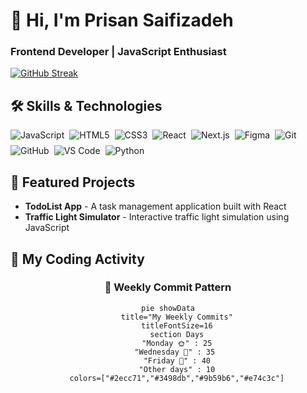 # 👋 Hi, I'm Prisan Saifizadeh
### Frontend Developer | JavaScript Enthusiast

[![GitHub Streak](https://streak-stats.demolab.com?user=YOUR_USERNAME&theme=github-dark-blue)](https://git.io/streak-stats)

## 🛠️ Skills & Technologies

<div style="display: flex; flex-wrap: wrap; gap: 8px;">
  <img src="https://img.shields.io/badge/JavaScript-F7DF1E?style=for-the-badge&logo=javascript&logoColor=black" alt="JavaScript">
  <img src="https://img.shields.io/badge/HTML5-E34F26?style=for-the-badge&logo=html5&logoColor=white" alt="HTML5">
  <img src="https://img.shields.io/badge/CSS3-1572B6?style=for-the-badge&logo=css3&logoColor=white" alt="CSS3">
  <img src="https://img.shields.io/badge/React-61DAFB?style=for-the-badge&logo=react&logoColor=black" alt="React">
  <img src="https://img.shields.io/badge/Next.js-000000?style=for-the-badge&logo=next.js&logoColor=white" alt="Next.js">
  <img src="https://img.shields.io/badge/Figma-F24E1E?style=for-the-badge&logo=figma&logoColor=white" alt="Figma">
  <img src="https://img.shields.io/badge/Git-F05032?style=for-the-badge&logo=git&logoColor=white" alt="Git">
  <img src="https://img.shields.io/badge/GitHub-181717?style=for-the-badge&logo=github&logoColor=white" alt="GitHub">
  <img src="https://img.shields.io/badge/VS_Code-007ACC?style=for-the-badge&logo=visual-studio-code&logoColor=white" alt="VS Code">
  <img src="https://img.shields.io/badge/Python-3776AB?style=for-the-badge&logo=python&logoColor=white" alt="Python">
</div>

## 🚀 Featured Projects

- **TodoList App** - A task management application built with React
- **Traffic Light Simulator** -
Interactive traffic light simulation using JavaScript

## 🌈 **My Coding Activity** 

<div align="center">

### 🚀 Weekly Commit Pattern
```mermaid
pie showData
    title="My Weekly Commits"
    titleFontSize=16
    section Days
    "Monday 🌞" : 25
    "Wednesday 🌟" : 35 
    "Friday 🎉" : 40
    "Other days" : 10
    colors=["#2ecc71","#3498db","#9b59b6","#e74c3c"]
